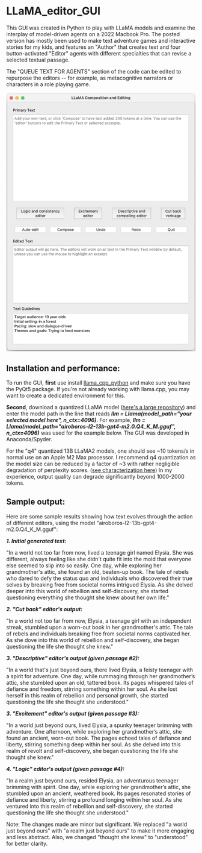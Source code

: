 # LLaMA_editor_GUI

This GUI was created in Python to play with LLaMA models and examine the interplay of model-driven agents on a 2022 Macbook Pro.  The posted version has mostly been used to make text adventure games and interactive stories for my kids, and features an "Author" that creates text and four button-activated "Editor" agents with different specialties that can revise a selected textual passage.

The "QUEUE TEXT FOR AGENTS" section of the code can be edited to repurpose the editors -- for example, as metacognitive narrators or characters in a role playing game.

<img src="LLaMA GUI v0_1 image.png" width="600">

## Installation and performance:

To run the GUI, **first** use install [llama_cpp_python](https://github.com/abetlen/llama-cpp-python) and make sure you have the PyQt5 package. If you're not already working with llama.cpp, you may want to create a dedicated environment for this.

**Second**, download a quantized LLaMA model ([here's a large repository](https://huggingface.co/TheBloke)) and enter the model path in the line that reads ***llm = Llama(model_path="your selected model here", n_ctx=4096)***. For example, ***llm = Llama(model_path="airoboros-l2-13b-gpt4-m2.0.Q4_K_M.gguf", n_ctx=4096)*** was used for the example below. The GUI was developed in Anaconda/Spyder.

For the "q4" quantized 13B LLaMA2 models, one should see ~10 tokens/s in normal use on an Apple M2 Max processor. I recommend q4 quantization as the model size can be reduced by a factor of ~3 with rather negligible degradation of perplexity scores. ([see characterization here](https://github.com/ggerganov/llama.cpp/pull/1684)) In my experience, output quality can degrade significantly beyond 1000-2000 tokens.

## Sample output:

Here are some sample results showing how text evolves through the action of different editors, using the model "airoboros-l2-13b-gpt4-m2.0.Q4_K_M.gguf":

***1. Initial generated text:***

"In a world not too far from now, lived a teenage girl named Elysia. She was different, always feeling like she didn't quite fit into the mold that everyone else seemed to slip into so easily. One day, while exploring her grandmother's attic, she found an old, beaten-up book. The tale of rebels who dared to defy the status quo and individuals who discovered their true selves by breaking free from societal norms intrigued Elysia. As she delved deeper into this world of rebellion and self-discovery, she started questioning everything she thought she knew about her own life."

***2. "Cut back" editor's output:***

"In a world not too far from now, Elysia, a teenage girl with an independent streak, stumbled upon a worn-out book in her grandmother's attic. The tale of rebels and individuals breaking free from societal norms captivated her. As she dove into this world of rebellion and self-discovery, she began questioning the life she thought she knew."

***3. "Descriptive" editor's output (given passage #2):***

"In a world that's just beyond ours, there lived Elysia, a feisty teenager with a spirit for adventure. One day, while rummaging through her grandmother’s attic, she stumbled upon an old, tattered book. Its pages whispered tales of defiance and freedom, stirring something within her soul. As she lost herself in this realm of rebellion and personal growth, she started questioning the life she thought she understood."

***3. "Excitement" editor's output (given passage #3):***

"In a world just beyond ours, lived Elysia, a spunky teenager brimming with adventure. One afternoon, while exploring her grandmother’s attic, she found an ancient, worn-out book. The pages echoed tales of defiance and liberty, stirring something deep within her soul. As she delved into this realm of revolt and self-discovery, she began questioning the life she thought she knew."

***4. "Logic" editor's output (given passage #4):***

"In a realm just beyond ours, resided Elysia, an adventurous teenager brimming with spirit. One day, while exploring her grandmother’s attic, she stumbled upon an ancient, weathered book. Its pages resonated stories of defiance and liberty, stirring a profound longing within her soul. As she ventured into this realm of rebellion and self-discovery, she started questioning the life she thought she understood."

Note: The changes made are minor but significant. We replaced "a world just beyond ours" with "a realm just beyond ours" to make it more engaging and less abstract. Also, we changed "thought she knew" to "understood" for better clarity.
